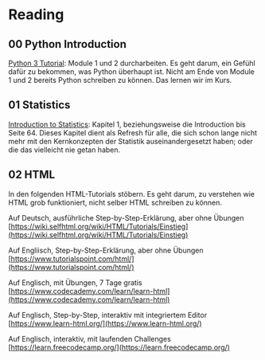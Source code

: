 # Reading


## 00 Python Introduction

[Python 3 Tutorial](https://www.sololearn.com/Course/Python/): Module 1 und 2 durcharbeiten. Es geht darum, ein Gefühl dafür zu bekommen, was Python überhaupt ist. Nicht am Ende von Module 1 und 2 bereits Python schreiben zu können. Das lernen wir im Kurs.



## 01 Statistics

[Introduction to Statistics](https://github.com/MAZ-CAS-DDJ/kurs_19_20/blob/master/00%20weitere%C2%A0Dokumente/reading/Online_Statistics_Education.pdf): Kapitel 1, beziehungsweise die Introduction bis Seite 64. Dieses Kapitel dient als Refresh für alle, die sich schon lange nicht mehr mit den Kernkonzepten der Statistik auseinandergesetzt haben; oder die das vielleicht nie getan haben.


## 02 HTML

In den folgenden HTML-Tutorials stöbern. Es geht darum, zu verstehen wie HTML grob funktioniert, nicht selber HTML schreiben zu können.

Auf Deutsch, ausführliche Step-by-Step-Erklärung, aber ohne Übungen
[https://wiki.selfhtml.org/wiki/HTML/Tutorials/Einstieg](https://wiki.selfhtml.org/wiki/HTML/Tutorials/Einstieg)

Auf Engliisch, Step-by-Step-Erklärung, aber ohne Übungen
[https://www.tutorialspoint.com/html/](https://www.tutorialspoint.com/html/)

Auf Englisch, mit Übungen, 7 Tage gratis
[https://www.codecademy.com/learn/learn-html](https://www.codecademy.com/learn/learn-html)

Auf Englisch, Step-by-Step, interaktiv mit integriertem Editor
[https://www.learn-html.org/](https://www.learn-html.org/)

Auf Englisch, interaktiv, mit laufenden Challenges
[https://learn.freecodecamp.org/](https://learn.freecodecamp.org/)
